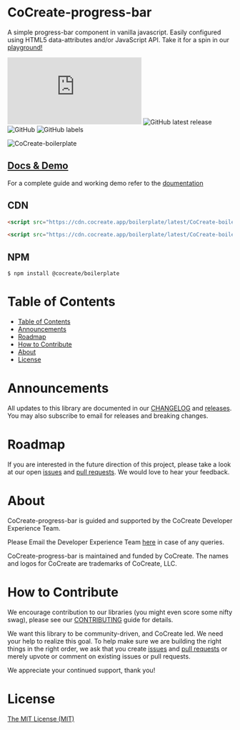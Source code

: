 # CoCreate-progress-bar
A simple progress-bar component in vanilla javascript. Easily configured using HTML5 data-attributes and/or JavaScript API. Take it for a spin in our [playground!](https://cocreate.app/docs/progress-bar)

![GitHub file size in bytes](https://img.shields.io/github/size/CoCreate-app/CoCreate-progress-bar/dist/CoCreate-progress-bar.min.js?label=minified%20size&style=for-the-badge) 
![GitHub latest release](https://img.shields.io/github/v/release/CoCreate-app/CoCreate-progress-bar?style=for-the-badge)
![GitHub](https://img.shields.io/github/license/CoCreate-app/CoCreate-progress-bar?style=for-the-badge) 
![GitHub labels](https://img.shields.io/github/labels/CoCreate-app/CoCreate-progress-bar/help%20wanted?style=for-the-badge)

![CoCreate-boilerplate](https://cdn.cocreate.app/docs/CoCreate-boilerplate.gif)

## [Docs & Demo](https://cocreate.app/docs/progress-bar)

For a complete guide and working demo refer to the [doumentation](https://cocreate.app/docs/boilerplate)

## CDN
```html
<script src="https://cdn.cocreate.app/boilerplate/latest/CoCreate-boilerplate.min.js"></script>
```
```html
<script src="https://cdn.cocreate.app/boilerplate/latest/CoCreate-boilerplate.min.css"></script>
```

## NPM
```shell
$ npm install @cocreate/boilerplate
```

# Table of Contents

- [Table of Contents](#table-of-contents)
- [Announcements](#announcements)
- [Roadmap](#roadmap)
- [How to Contribute](#how-to-contribute)
- [About](#about)
- [License](#license)

<a name="announcements"></a>
# Announcements

All updates to this library are documented in our [CHANGELOG](https://github.com/CoCreate-app/CoCreate-progress-bar/blob/master/CHANGELOG.md) and [releases](https://github.com/CoCreate-app/CoCreate-progress-bar/releases). You may also subscribe to email for releases and breaking changes. 

<a name="roadmap"></a>
# Roadmap

If you are interested in the future direction of this project, please take a look at our open [issues](https://github.com/CoCreate-app/CoCreate-progress-bar/issues) and [pull requests](https://github.com/CoCreate-app/CoCreate-progress-bar/pulls). We would love to hear your feedback.


<a name="about"></a>
# About

CoCreate-progress-bar is guided and supported by the CoCreate Developer Experience Team.

Please Email the Developer Experience Team [here](mailto:develop@cocreate.app) in case of any queries.

CoCreate-progress-bar is maintained and funded by CoCreate. The names and logos for CoCreate are trademarks of CoCreate, LLC.

<a name="contribute"></a>
# How to Contribute

We encourage contribution to our libraries (you might even score some nifty swag), please see our [CONTRIBUTING](https://github.com/CoCreate-app/CoCreate-progress-bar/blob/master/CONTRIBUTING.md) guide for details.

We want this library to be community-driven, and CoCreate led. We need your help to realize this goal. To help make sure we are building the right things in the right order, we ask that you create [issues](https://github.com/CoCreate-app/CoCreate-boilerplate/issues) and [pull requests](https://github.com/CoCreate-app/CoCreate-boilerplate/pulls) or merely upvote or comment on existing issues or pull requests.

We appreciate your continued support, thank you!

# License
[The MIT License (MIT)](https://github.com/CoCreate-app/CoCreate-progress-bar/blob/master/LICENSE)
